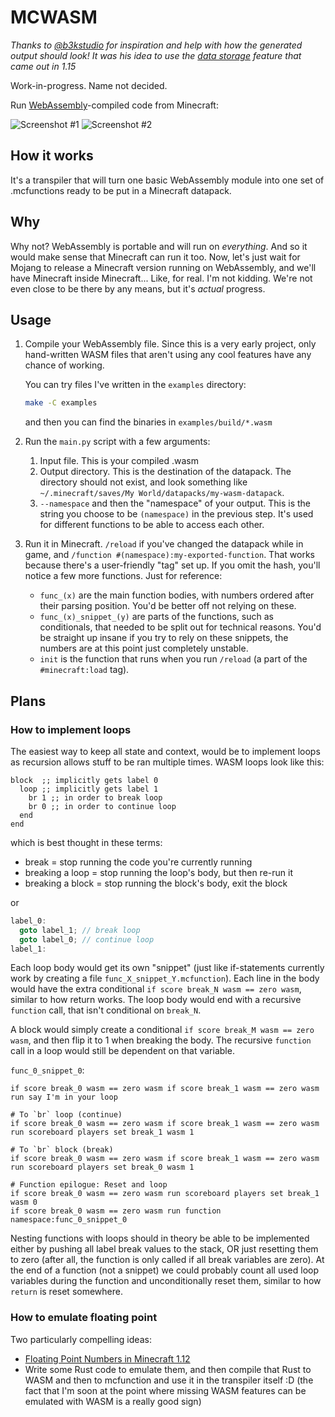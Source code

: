 # MCWASM

*Thanks to [@b3kstudio](https://gitlab.com/b3kstudio) for inspiration and help
with how the generated output should look! It was his idea to use the [data
storage](https://minecraft.gamepedia.com/Commands/data#Storage) feature that
came out in 1.15*

Work-in-progress. Name not decided.

Run [WebAssembly](https://webassembly.org/)-compiled code from Minecraft:

![Screenshot #1](images/screenshot_1.png)
![Screenshot #2](images/screenshot_2.png)

## How it works

It's a transpiler that will turn one basic WebAssembly module into one set of
.mcfunctions ready to be put in a Minecraft datapack.

## Why

Why not? WebAssembly is portable and will run on *everything*. And so it would
make sense that Minecraft can run it too. Now, let's just wait for Mojang to
release a Minecraft version running on WebAssembly, and we'll have Minecraft
inside Minecraft... Like, for real. I'm not kidding. We're not even close to be
there by any means, but it's *actual* progress.

## Usage

1. Compile your WebAssembly file. Since this is a very early project, only
   hand-written WASM files that aren't using any cool features have any chance
   of working.

   You can try files I've written in the `examples` directory:

   ```sh
   make -C examples
   ```

   and then you can find the binaries in `examples/build/*.wasm`

1. Run the `main.py` script with a few arguments:
   1. Input file. This is your compiled .wasm
   1. Output directory. This is the destination of the datapack. The directory
      should not exist, and look something like `~/.minecraft/saves/My
      World/datapacks/my-wasm-datapack`.
   1. `--namespace` and then the "namespace" of your output. This is the string
      you choose to be `(namespace)` in the previous step. It's used for
      different functions to be able to access each other.

1. Run it in Minecraft. `/reload` if you've changed the datapack while in game,
   and `/function #(namespace):my-exported-function`. That works because
   there's a user-friendly "tag" set up. If you omit the hash, you'll notice a
   few more functions. Just for reference:
   - `func_(x)` are the main function bodies, with numbers ordered after their
     parsing position. You'd be better off not relying on these.
   - `func_(x)_snippet_(y)` are parts of the functions, such as conditionals,
     that needed to be split out for technical reasons. You'd be straight up
     insane if you try to rely on these snippets, the numbers are at this point
     just completely unstable.
   - `init` is the function that runs when you run `/reload` (a part of the
     `#minecraft:load` tag).

## Plans

### How to implement loops

The easiest way to keep all state and context, would be to implement loops as
recursion allows stuff to be ran multiple times. WASM loops look like this:

```wasm
block  ;; implicitly gets label 0
  loop ;; implicitly gets label 1
    br 1 ;; in order to break loop
    br 0 ;; in order to continue loop
  end
end
```

which is best thought in these terms:

- break = stop running the code you're currently running
- breaking a loop = stop running the loop's body, but then re-run it
- breaking a block = stop running the block's body, exit the block

or

```c
label_0:
  goto label_1; // break loop
  goto label_0; // continue loop
label_1:
```

Each loop body would get its own "snippet" (just like if-statements currently
work by creating a file `func_X_snippet_Y.mcfunction`). Each line in the body
would have the extra conditional `if score break_N wasm == zero wasm`, similar
to how return works. The loop body would end with a recursive `function` call,
that isn't conditional on `break_N`.

A block would simply create a conditional `if score break_M wasm == zero wasm`,
and then flip it to 1 when breaking the body. The recursive `function` call in
a loop would still be dependent on that variable.

`func_0_snippet_0`:

```mcfunction
if score break_0 wasm == zero wasm if score break_1 wasm == zero wasm run say I'm in your loop

# To `br` loop (continue)
if score break_0 wasm == zero wasm if score break_1 wasm == zero wasm run scoreboard players set break_1 wasm 1

# To `br` block (break)
if score break_0 wasm == zero wasm if score break_1 wasm == zero wasm run scoreboard players set break_0 wasm 1

# Function epilogue: Reset and loop
if score break_0 wasm == zero wasm run scoreboard players set break_1 wasm 0
if score break_0 wasm == zero wasm run function namespace:func_0_snippet_0
```

Nesting functions with loops should in theory be able to be implemented either
by pushing all label break values to the stack, OR just resetting them to zero
(after all, the function is only called if all break variables are zero). At
the end of a function (not a snippet) we could probably count all used loop
variables during the function and unconditionally reset them, similar to how
`return` is reset somewhere.

### How to emulate floating point

Two particularly compelling ideas:

- [Floating Point Numbers in Minecraft 1.12](https://youtu.be/e6OrClOPO_M)
- Write some Rust code to emulate them, and then compile that Rust to WASM and
  then to mcfunction and use it in the transpiler itself :D (the fact that I'm
  soon at the point where missing WASM features can be emulated with WASM is a
  really good sign)
